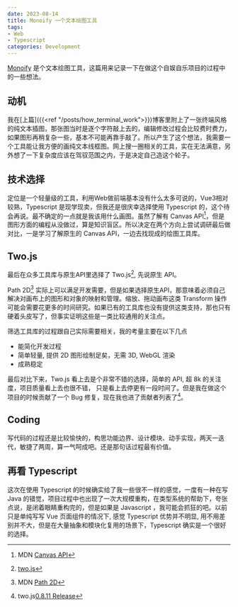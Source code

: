 ```yaml
---
date: 2023-08-14
title: Monoify 一个文本绘图工具
tags: 
- Web
- Typescript
categories: Development
---
```


[Monoify](https://monoify.io) 是个文本绘图工具，这篇用来记录一下在做这个自娱自乐项目的过程中的一些想法。

## 动机

我在[上篇]({{<ref "/posts/how_terminal_work">}})博客里附上了一张终端风格的纯文本插图，那张图当时是逐个字符敲上去的，编辑修改过程会比较费时费力，如果图形再稍复杂一些，基本不可能再靠手敲了。所以产生了这个想法，我需要一个工具能让我方便的画纯文本线框图。网上搜一圈相关的工具，实在无法满意，另外想了一下复杂度应该在驾驭范围之内，于是决定自己造这个轮子。

## 技术选择

定位是一个轻量级的工具，利用Web做前端基本没有什么太多可说的，Vue3相对较熟，Typescript 是现学现卖，但我还是很庆幸选择使用 Typescript 的，这个待会再说。最不确定的一点就是我该用什么画图。虽然了解有 Canvas API[^1]，但是图形方面的编程从没做过，算是知识盲区。所以决定在两个方向上尝试调研最后做对比，一是学习了解原生的 Canvas API，一边去找现成的绘图工具库。

## Two.js

最后在众多工具库与原生API里选择了 Two.js[^2], 先说原生 API。

Path 2D[^3] 实际上可以满足开发需要，但是如果选择原生API，那意味着必须自己解决对画布上的图形和对象的映射和管理。缩放、拖动画布这类 Transform 操作可能会需要花更多的时间研究。如果已有的工具库也没有提供这类支持，那也只有硬着头皮写了，但事实证明这些是一类比较通用的关注点。

筛选工具库的过程跟自己实际需要相关，我的考量主要在以下几点
* 能简化开发过程
* 简单轻量, 提供 2D 图形绘制足矣，无需 3D, WebGL 渲染
* 成熟稳定

最后对比下来，Two.js 看上去是个非常不错的选择，简单的 API, 超 8k 的关注度，项目质量看上去也很不错， 只是看上去停更有一段时间了。但是我在做这个项目的时候贡献了一个 Bug 修复，现在我也进了贡献者列表了[^4]。

## Coding

写代码的过程还是比较愉快的，构思功能边界、设计模块、动手实现，两天一迭代，敏捷了两周，算一气呵成吧。还是那句话过程最有价值。

## 再看 Typescript

这次在使用 Typescript 的时候确实给了我一些很不一样的感觉，一度有一种在写 Java 的错觉，项目过程中也出现了一次大规模重构，在类型系统的帮助下，夸张点说，是闭着眼睛重构完的，但是如果是 Javascript ，我可能会抓狂的吧。以前只是单纯写写 Vue 页面组件的情况下, 感觉 Typescript 优势并不明显, 用不用差别并不大，但是在大量抽象和模块化复用的场景下，Typescript 确实是一个很好的选择。


[^1]: MDN [Canvas API](https://developer.mozilla.org/en-US/docs/Web/API/Canvas_API)
[^2]: [two.js](https://two.js.org/)
[^3]: MDN [Path 2D](https://developer.mozilla.org/en-US/docs/Web/API/Path2D)
[^4]: two.js[0.8.11 Release](https://github.com/jonobr1/two.js/releases/tag/v0.8.11)
